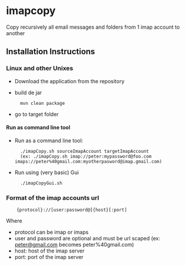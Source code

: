 imapcopy
========

Copy recursively all email messages and folders from 1 imap account to another

Installation Instructions
-------------------------

### Linux and other Unixes
* Download the application from the repository
* build de jar

        mvn clean package

* go to target folder

#### Run as command line tool
* Run as a command line tool:

        ./imapCopy.sh sourceImapAccount targetImapAccount 
        (ex: ./imapCopy.sh imap://peter:mypassword@foo.com imaps://peter%40gmail.com:myotherpasword@imap.gmail.com)
      
* Run using (very basic) Gui

        ./imapCopyGui.sh
        
        
### Format of the imap accounts url

        {protocol}://[user:password@]{host}[:port]
        
Where 
* protocol can be imap or imaps
* user and password are optional and must be url scaped (ex: peter@gmail.com becomes peter%40gmail.com)
* host: host of the imap server
* port: port of the imap server
